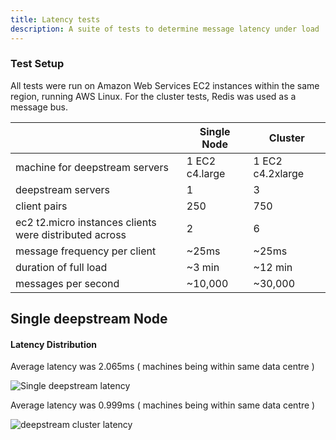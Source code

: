 ```yaml
---
title: Latency tests
description: A suite of tests to determine message latency under load
---
```


### Test Setup
All tests were run on Amazon Web Services EC2 instances within the same region, running AWS Linux. For the cluster tests, Redis was used as a message bus.

<table class="mini">
    <thead>
        <tr>
            <th>&nbsp;</th>
            <th>Single Node</th>
            <th>Cluster</th>
    </thead>
    <tbody>
        <tr>
            <td>machine for deepstream servers</td>
            <td>1 EC2 c4.large</td>
            <td>1 EC2 c4.2xlarge</td>
        </tr>
        <tr>
            <td>deepstream servers</td>
            <td>1</td>
            <td>3</td>
        </tr>
        <tr>
            <td>client pairs</td>
            <td>250</td>
            <td>750</td>
        </tr>
        <tr>
            <td>ec2 t2.micro instances clients were distributed across</td>
            <td>2</td>
            <td>6</td>
        </tr>
        <tr>
            <td>message frequency per client</td>
            <td>~25ms</td>
            <td>~25ms</td>
        </tr>
        <tr>
            <td>duration of full load</td>
            <td>~3 min</td>
            <td>~12 min</td>
        </tr>
        <tr>
            <td>messages per second</td>
            <td>~10,000</td>
            <td>~30,000</td>
        </tr>
    </tbody>
</table>

## Single deepstream Node

#### Latency Distribution
Average latency was 2.065ms ( machines being within same data centre )

![Single deepstream latency](one-ds-latency.png)

Average latency was 0.999ms ( machines being within same data centre )

![deepstream cluster latency](three-ds-latency.png)
